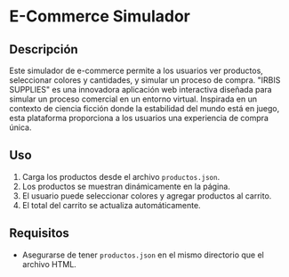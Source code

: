 # E-Commerce Simulador

## Descripción
Este simulador de e-commerce permite a los usuarios ver productos, seleccionar colores y cantidades, y simular un proceso de compra. "IRBIS SUPPLIES" es una innovadora aplicación web interactiva diseñada para simular un proceso comercial en un entorno virtual. Inspirada en un contexto de ciencia ficción donde la estabilidad del mundo está en juego, esta plataforma proporciona a los usuarios una experiencia de compra única.

## Uso
1. Carga los productos desde el archivo `productos.json`.
2. Los productos se muestran dinámicamente en la página.
3. El usuario puede seleccionar colores y agregar productos al carrito.
4. El total del carrito se actualiza automáticamente.

## Requisitos
- Asegurarse de tener `productos.json` en el mismo directorio que el archivo HTML.